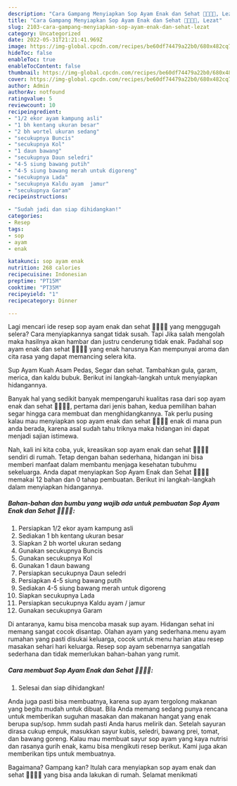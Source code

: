 ```yaml
---
description: "Cara Gampang Menyiapkan Sop Ayam Enak dan Sehat 🐓🥕🥔🥬, Lezat"
title: "Cara Gampang Menyiapkan Sop Ayam Enak dan Sehat 🐓🥕🥔🥬, Lezat"
slug: 2103-cara-gampang-menyiapkan-sop-ayam-enak-dan-sehat-lezat
category: Uncategorized
date: 2022-05-31T21:21:41.969Z
image: https://img-global.cpcdn.com/recipes/be60df74479a22b0/680x482cq70/sop-ayam-enak-dan-sehat-foto-resep-utama.jpg
hideToc: false
enableToc: true
enableTocContent: false
thumbnail: https://img-global.cpcdn.com/recipes/be60df74479a22b0/680x482cq70/sop-ayam-enak-dan-sehat-foto-resep-utama.jpg
cover: https://img-global.cpcdn.com/recipes/be60df74479a22b0/680x482cq70/sop-ayam-enak-dan-sehat-foto-resep-utama.jpg
author: Admin
authorAv: notfound
ratingvalue: 5
reviewcount: 10
recipeingredient:
- "1/2 ekor ayam kampung asli"
- "1 bh kentang ukuran besar"
- "2 bh wortel ukuran sedang"
- "secukupnya Buncis"
- "secukupnya Kol"
- "1 daun bawang"
- "secukupnya Daun seledri"
- "4-5 siung bawang putih"
- "4-5 siung bawang merah untuk digoreng"
- "secukupnya Lada"
- "secukupnya Kaldu ayam  jamur"
- "secukupnya Garam"
recipeinstructions:

- "Sudah jadi dan siap dihidangkan!"
categories:
- Resep
tags:
- sop
- ayam
- enak

katakunci: sop ayam enak 
nutrition: 268 calories
recipecuisine: Indonesian
preptime: "PT15M"
cooktime: "PT35M"
recipeyield: "1"
recipecategory: Dinner

---
```



Lagi mencari ide resep sop ayam enak dan sehat 🐓🥕🥔🥬 yang menggugah selera? Cara menyiapkannya sangat tidak susah. Tapi Jika salah mengolah maka hasilnya akan hambar dan justru cenderung tidak enak. Padahal sop ayam enak dan sehat 🐓🥕🥔🥬 yang enak harusnya Kan mempunyai aroma dan cita rasa yang dapat memancing selera kita.


Sup Ayam Kuah Asam Pedas, Segar dan sehat. Tambahkan gula, garam, merica, dan kaldu bubuk. Berikut ini langkah-langkah untuk menyiapkan hidangannya.

Banyak hal yang sedikit banyak mempengaruhi kualitas rasa dari sop ayam enak dan sehat 🐓🥕🥔🥬, pertama dari jenis bahan, kedua pemilihan bahan segar hingga cara membuat dan menghidangkannya. Tak perlu pusing kalau mau menyiapkan sop ayam enak dan sehat 🐓🥕🥔🥬 enak di mana pun anda berada, karena asal sudah tahu triknya maka hidangan ini dapat menjadi sajian istimewa.


Nah, kali ini kita coba, yuk, kreasikan sop ayam enak dan sehat 🐓🥕🥔🥬 sendiri di rumah. Tetap dengan bahan sederhana, hidangan ini bisa memberi manfaat dalam membantu menjaga kesehatan tubuhmu sekeluarga. Anda dapat menyiapkan Sop Ayam Enak dan Sehat 🐓🥕🥔🥬 memakai 12 bahan dan 0 tahap pembuatan. Berikut ini langkah-langkah dalam menyiapkan hidangannya.

<!--inarticleads1-->

##### Bahan-bahan dan bumbu yang wajib ada untuk pembuatan Sop Ayam Enak dan Sehat 🐓🥕🥔🥬:

1. Persiapkan 1/2 ekor ayam kampung asli
1. Sediakan 1 bh kentang ukuran besar
1. Siapkan 2 bh wortel ukuran sedang
1. Gunakan secukupnya Buncis
1. Gunakan secukupnya Kol
1. Gunakan 1 daun bawang
1. Persiapkan secukupnya Daun seledri
1. Persiapkan 4-5 siung bawang putih
1. Sediakan 4-5 siung bawang merah untuk digoreng
1. Siapkan secukupnya Lada
1. Persiapkan secukupnya Kaldu ayam / jamur
1. Gunakan secukupnya Garam


Di antaranya, kamu bisa mencoba masak sup ayam. Hidangan sehat ini memang sangat cocok disantap. Olahan ayam yang sederhana.menu ayam rumahan yang pasti disukai keluarga, cocok untuk menu harian atau resep masakan sehari hari keluarga. Resep sop ayam sebenarnya sangatlah sederhana dan tidak memerlukan bahan-bahan yang rumit. 

<!--inarticleads2-->

##### Cara membuat Sop Ayam Enak dan Sehat 🐓🥕🥔🥬:


1. Selesai dan siap dihidangkan!

Anda juga pasti bisa membuatnya, karena sup ayam tergolong makanan yang begitu mudah untuk dibuat. Bila Anda memang sedang punya rencana untuk memberikan suguhan masakan dan makanan hangat yang enak berupa sup/sop. hmm sudah pasti Anda harus melirik dan. Setelah sayuran dirasa cukup empuk, masukkan sayur kubis, seledri, bawang prei, tomat, dan bawang goreng. Kalau mau membuat sayur sop ayam yang kaya nutrisi dan rasanya gurih enak, kamu bisa mengikuti resep berikut. Kami juga akan memberikan tips untuk membuatnya. 

Bagaimana? Gampang kan? Itulah cara menyiapkan sop ayam enak dan sehat 🐓🥕🥔🥬 yang bisa anda lakukan di rumah. Selamat menikmati
